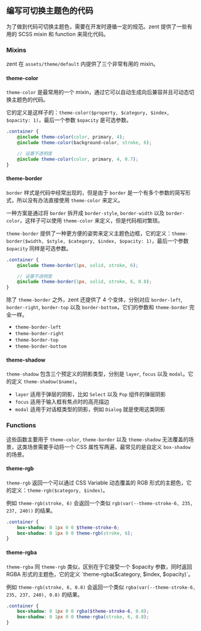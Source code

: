 ## 编写可切换主题色的代码

为了做到代码可切换主题色，需要在开发时遵循一定的规范。zent 提供了一些有用的 SCSS mixin 和 function 来简化代码。

### Mixins

zent 在 `assets/theme/default` 内提供了三个非常有用的 mixin。

#### theme-color

`theme-color` 是最常用的一个 mixin，通过它可以自动生成向后兼容并且可动态切换主题色的代码。

它的定义是这样子的：`theme-color($property, $category, $index, $opacity: 1)`，最后一个参数 `$opacity` 是可选参数。

```scss
.container {
	@include theme-color(color, primary, 4);
	@include theme-color(background-color, stroke, 6);

	// 设置不透明度
	@include theme-color(color, primary, 4, 0.7);
}
```

#### theme-border

`border` 样式是代码中经常出现的，但是由于 `border` 是一个有多个参数的简写形式，所以没有办法直接使用 `theme-color` 来定义。

一种方案是通过将 `border` 拆开成 `border-style`, `border-width` 以及 `border-color`，这样子可以使用 `theme-color` 来定义，但是代码相对繁琐。

`theme-border` 提供了一种更方便的姿势来定义主题色边框，它的定义：`theme-border($width, $style, $category, $index, $opacity: 1)`，最后一个参数 `$opacity` 同样是可选参数。

```scss
.container {
	@include theme-border(1px, solid, stroke, 6);

	// 设置不透明度
	@include theme-border(1px, solid, stroke, 6, 0.8);
}
```

除了 `theme-border` 之外，zent 还提供了 4 个变体，分别对应 `border-left`, `border-right`, `border-top` 以及 `border-bottom`，它们的参数和 `theme-border` 完全一样。

- `theme-border-left`
- `theme-border-right`
- `theme-border-top`
- `theme-border-bottom`

#### theme-shadow

`theme-shadow` 包含三个预定义的阴影类型，分别是 `layer`, `focus` 以及 `modal`。它的定义 `theme-shadow($name)`。

- `layer` 适用于弹层的阴影，比如 `Select` 以及 `Pop` 组件的弹层阴影
- `focus` 适用于输入框有焦点时的高亮描边
- `modal` 适用于对话框类型的阴影，例如 `Dialog` 就是使用这类阴影

### Functions

这些函数主要用于 `theme-color`, `theme-border` 以及 `theme-shadow` 无法覆盖的场景，这类场景需要手动将一个 CSS 属性写两遍，最常见的是自定义 `box-shadow` 的场景。

#### theme-rgb

`theme-rgb` 返回一个可以通过 CSS Variable 动态覆盖的 RGB 形式的主题色，它的定义：`theme-rgb($category, $index)`。

例如 `theme-rgb(stroke, 6)` 会返回一个类似 `rgb(var(--theme-stroke-6, 235, 237, 240))` 的结果。

```scss
.container {
	box-shadow: 0 1px 0 0 $theme-stroke-6;
	box-shadow: 0 1px 0 0 theme-rgb(stroke, 6);
}
```

#### theme-rgba

`theme-rgba` 同 `theme-rgb` 类似，区别在于它接受一个 $opacity 参数，同时返回 RGBA 形式的主题色，它的定义 `theme-rgba($category, $index, $opacity)`。

例如 `theme-rgb(stroke, 6, 0.8)` 会返回一个类似 `rgba(var(--theme-stroke-6, 235, 237, 240), 0.8)` 的结果。

```scss
.container {
	box-shadow: 0 1px 0 0 rgba($theme-stroke-6, 0.8);
	box-shadow: 0 1px 0 0 theme-rgba(stroke, 6, 0.8);
}
```
